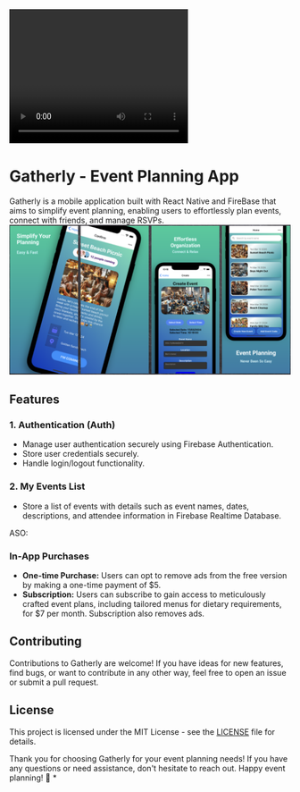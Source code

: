 <video width="320" height="240" controls>
  <source src="/path/to/your/video.mp4" type="video/mp4">
  Your browser does not support the video tag.
</video>

# Gatherly - Event Planning App

Gatherly is a mobile application built with React Native and FireBase that aims to simplify event planning, enabling users to effortlessly plan events, connect with friends, and manage RSVPs.
![Alt text](./GoogleView.png)

## Features

### 1. Authentication (Auth)
- Manage user authentication securely using Firebase Authentication.
- Store user credentials securely.
- Handle login/logout functionality.

### 2. My Events List
- Store a list of events with details such as event names, dates, descriptions, and attendee information in Firebase Realtime Database.

ASO:

### In-App Purchases
- **One-time Purchase:** Users can opt to remove ads from the free version by making a one-time payment of $5.
- **Subscription:** Users can subscribe to gain access to meticulously crafted event plans, including tailored menus for dietary requirements, for $7 per month. Subscription also removes ads.

## Contributing

Contributions to Gatherly are welcome! If you have ideas for new features, find bugs, or want to contribute in any other way, feel free to open an issue or submit a pull request.

## License

This project is licensed under the MIT License - see the [LICENSE](LICENSE) file for details.

Thank you for choosing Gatherly for your event planning needs! If you have any questions or need assistance, don't hesitate to reach out. Happy event planning! 🎉
* 
